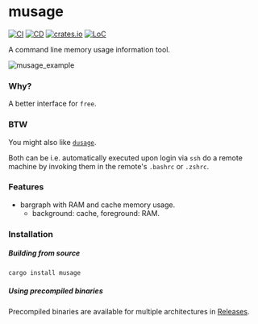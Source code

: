 # musage

[![CI](https://github.com/mihaigalos/musage/actions/workflows/ci.yaml/badge.svg)](https://github.com/mihaigalos/musage/actions/workflows/ci.yaml)
[![CD](https://github.com/mihaigalos/musage/actions/workflows/cd.yaml/badge.svg)](https://github.com/mihaigalos/musage/actions/workflows/cd.yaml)
[![crates.io](https://img.shields.io/crates/d/musage.svg)](https://crates.io/crates/musage)
[![LoC](https://tokei.rs/b1/github/mihaigalos/musage)](https://github.com/mihaigalos/musage)

A command line memory usage information tool.

![musage_example](screenshots/musage_example.png)


### Why?

A better interface for `free`.

### BTW

You might also like [`dusage`](https://github.com/mihaigalos/dusage).

Both can be i.e. automatically executed upon login via `ssh` do a remote machine by invoking them in the remote's `.bashrc` or `.zshrc`.

### Features

* bargraph with RAM and cache memory usage.
    * background: cache, foreground: RAM.

### Installation

##### Building from source

```bash
cargo install musage
```

##### Using precompiled binaries

Precompiled binaries are available for multiple architectures in [Releases](https://github.com/mihaigalos/musage/releases).

